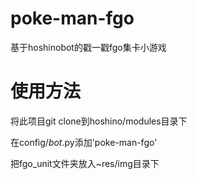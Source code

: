 # poke-man-fgo
基于hoshinobot的戳一戳fgo集卡小游戏
# 使用方法
将此项目git clone到hoshino/modules目录下

在config/_bot_.py添加'poke-man-fgo'

把fgo_unit文件夹放入~res/img目录下
